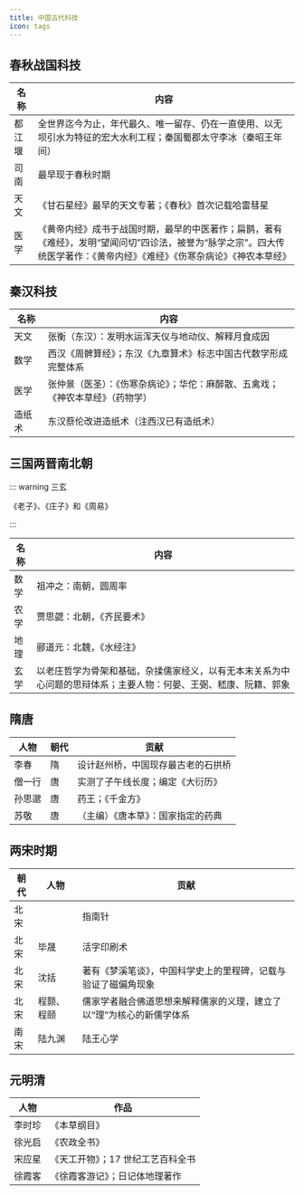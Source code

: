 ```yaml
---
title: 中国古代科技
icon: tags
---
```


## 春秋战国科技

| 名称   | 内容                                                         |
| ------ | ------------------------------------------------------------ |
| 都江堰 | 全世界迄今为止，年代最久、唯一留存、仍在一直使用、以无坝引水为特征的宏大水利工程；秦国蜀郡太守李冰（秦昭王年间） |
| 司南   | 最早现于春秋时期                                             |
| 天文   | 《甘石星经》最早的天文专著；《春秋》首次记载哈雷彗星         |
| 医学   | 《黄帝内经》成书于战国时期，最早的中医著作；扁鹊，著有《难经》，发明“望闻问切”四诊法，被誉为“脉学之宗”。四大传统医学著作：《黄帝内经》《难经》《伤寒杂病论》《神农本草经》 |

## 秦汉科技

| 名称   | 内容                                                         |
| ------ | ------------------------------------------------------------ |
| 天文   | 张衡（东汉）：发明水运浑天仪与地动仪、解释月食成因           |
| 数学   | 西汉《周髀算经》；东汉《九章算术》标志中国古代数学形成完整体系 |
| 医学   | 张仲景（医圣）：《伤寒杂病论》；华佗：麻醉散、五禽戏；<br />《神农本草经》（药物学） |
| 造纸术 | 东汉蔡伦改进造纸术（注西汉已有造纸术）                       |

## 三国两晋南北朝

::: warning 三玄

《老子》、《庄子》和《周易》

:::

| 名称 | 内容                                                         |
| ---- | ------------------------------------------------------------ |
| 数学 | 祖冲之：南朝，圆周率                                         |
| 农学 | 贾思勰：北朝，《齐民要术》                                   |
| 地理 | 郦道元：北魏，《水经注》                                     |
| 玄学 | 以老庄哲学为骨架和基础，杂揉儒家经义，以有无本末关系为中心问题的思辩体系；主要人物：何晏、王弼、嵇康、阮籍、郭象 |

## 隋唐

| 人物   | 朝代 | 贡献                               |
| ------ | ---- | ---------------------------------- |
| 李春   | 隋   | 设计赵州桥，中国现存最古老的石拱桥 |
| 僧一行 | 唐   | 实测了子午线长度；编定《大衍历》   |
| 孙思邈 | 唐   | 药王；《千金方》                   |
| 苏敬   | 唐   | （主编）《唐本草》：国家指定的药典 |

## 两宋时期

| 朝代 | 人物       | 贡献                                                         |
| ---- | ---------- | ------------------------------------------------------------ |
| 北宋 |            | 指南针                                                       |
| 北宋 | 毕晟       | 活字印刷术                                                   |
| 北宋 | 沈括       | 著有《梦溪笔谈》，中国科学史上的里程碑，记载与验证了磁偏角现象 |
| 北宋 | 程颢、程颐 | 儒家学者融合佛道思想来解释儒家的义理，建立了以“理”为核心的新儒学体系 |
| 南宋 | 陆九渊     | 陆王心学                                                     |

## 元明清

| 人物   | 作品                              |
| ------ | --------------------------------- |
| 李时珍 | 《本草纲目》                      |
| 徐光启 | 《农政全书》                      |
| 宋应星 | 《天工开物》；17 世纪工艺百科全书 |
| 徐霞客 | 《徐霞客游记》；日记体地理著作    |

